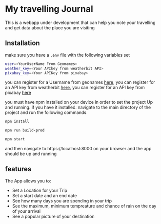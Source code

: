 # My travelling Journal
This is a webapp under development that can help you note your travelling and get data about
the place you are visiting 
## Installation
make sure you have a ```.env``` file with the following variables set
```bash
user=<YourUserName From Geonames>
weather_key=<Your APIkey from weatherbit API>
pixabay_key=<Your APIKey from pixabay>
```
you can register for a Username from geonames [here](http://www.geonames.org/export/web-services.html),
you can register for an API key from weatherbit [here](https://www.weatherbit.io/account/create),
you can register for an API key from pixabay [here](https://pixabay.com/api/docs/)

you must have npm installed on your device in order to set the project Up and running.
if you have it installed:
navigate to the main directory of the project and run the following commands
```bash
npm install
```
```bash
npm run build-prod
```
```bash
npm start
```
and then navigate to https://localhost:8000 on your browser and the app should be up and running

## features
The App allows you to:
* Set a Location for your Trip
* Set a start date and an end date
* See how many days you are spending in your trip
* See the maximum, minimum tempreature and chance of rain on the day of your arrival
* See a popular picture of your destination 